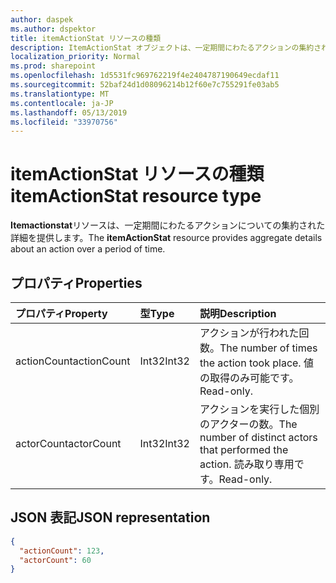 ```yaml
---
author: daspek
ms.author: dspektor
title: itemActionStat リソースの種類
description: ItemActionStat オブジェクトは、一定期間にわたるアクションの集約された詳細を提供します。
localization_priority: Normal
ms.prod: sharepoint
ms.openlocfilehash: 1d5531fc969762219f4e2404787190649ecdaf11
ms.sourcegitcommit: 52baf24d1d08096214b12f60e7c755291fe03ab5
ms.translationtype: MT
ms.contentlocale: ja-JP
ms.lasthandoff: 05/13/2019
ms.locfileid: "33970756"
---
```

# <a name="itemactionstat-resource-type"></a><span data-ttu-id="435a5-103">itemActionStat リソースの種類</span><span class="sxs-lookup"><span data-stu-id="435a5-103">itemActionStat resource type</span></span>

<span data-ttu-id="435a5-104">**Itemactionstat**リソースは、一定期間にわたるアクションについての集約された詳細を提供します。</span><span class="sxs-lookup"><span data-stu-id="435a5-104">The **itemActionStat** resource provides aggregate details about an action over a period of time.</span></span>

## <a name="properties"></a><span data-ttu-id="435a5-105">プロパティ</span><span class="sxs-lookup"><span data-stu-id="435a5-105">Properties</span></span>

| <span data-ttu-id="435a5-106">プロパティ</span><span class="sxs-lookup"><span data-stu-id="435a5-106">Property</span></span>    | <span data-ttu-id="435a5-107">型</span><span class="sxs-lookup"><span data-stu-id="435a5-107">Type</span></span>  | <span data-ttu-id="435a5-108">説明</span><span class="sxs-lookup"><span data-stu-id="435a5-108">Description</span></span>
|:------------|:------|:-------------------------------------------------------
| <span data-ttu-id="435a5-109">actionCount</span><span class="sxs-lookup"><span data-stu-id="435a5-109">actionCount</span></span> | <span data-ttu-id="435a5-110">Int32</span><span class="sxs-lookup"><span data-stu-id="435a5-110">Int32</span></span> | <span data-ttu-id="435a5-111">アクションが行われた回数。</span><span class="sxs-lookup"><span data-stu-id="435a5-111">The number of times the action took place.</span></span> <span data-ttu-id="435a5-112">値の取得のみ可能です。</span><span class="sxs-lookup"><span data-stu-id="435a5-112">Read-only.</span></span>
| <span data-ttu-id="435a5-113">actorCount</span><span class="sxs-lookup"><span data-stu-id="435a5-113">actorCount</span></span>  | <span data-ttu-id="435a5-114">Int32</span><span class="sxs-lookup"><span data-stu-id="435a5-114">Int32</span></span> | <span data-ttu-id="435a5-115">アクションを実行した個別のアクターの数。</span><span class="sxs-lookup"><span data-stu-id="435a5-115">The number of distinct actors that performed the action.</span></span> <span data-ttu-id="435a5-116">読み取り専用です。</span><span class="sxs-lookup"><span data-stu-id="435a5-116">Read-only.</span></span>

## <a name="json-representation"></a><span data-ttu-id="435a5-117">JSON 表記</span><span class="sxs-lookup"><span data-stu-id="435a5-117">JSON representation</span></span>

<!-- {
  "blockType": "resource",
  "optionalProperties": [ ],
  "@type": "microsoft.graph.itemActionStat",
}-->

```json
{
  "actionCount": 123,
  "actorCount": 60
}
```

<!--
{
  "type": "#page.annotation",
  "description": "The itemActionStat object provides aggregate details about an action over a period of time.",
  "keywords": "activities,activity,action,analytics",
  "section": "documentation",
  "tocPath": "Resources/itemActionStat",
  "suppressions": []
}
-->
